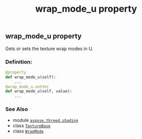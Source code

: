 ﻿---
title: wrap_mode_u property
second_title: Aspose.3D for Python via .NET API References
description: 
type: docs
weight: 200
url: /python-net/aspose.threed.shading/texturebase/wrap_mode_u/
is_root: false
---

## wrap_mode_u property


Gets or sets the texture wrap modes in U.
### Definition:
```python
@property
def wrap_mode_u(self):
    ...
@wrap_mode_u.setter
def wrap_mode_u(self, value):
    ...
```

### See Also
* module [`aspose.threed.shading`](../../)
* class [`TextureBase`](/3d/python-net/aspose.threed.shading/texturebase)
* class [`WrapMode`](/3d/python-net/aspose.threed.shading/wrapmode)
